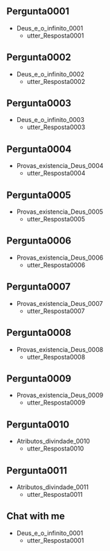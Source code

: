 ## Pergunta0001
* Deus_e_o_infinito_0001
  - utter_Resposta0001

## Pergunta0002
* Deus_e_o_infinito_0002
  - utter_Resposta0002

## Pergunta0003
* Deus_e_o_infinito_0003
  - utter_Resposta0003

## Pergunta0004
* Provas_existencia_Deus_0004
  - utter_Resposta0004

## Pergunta0005
* Provas_existencia_Deus_0005
  - utter_Resposta0005

## Pergunta0006
* Provas_existencia_Deus_0006
  - utter_Resposta0006

## Pergunta0007
* Provas_existencia_Deus_0007
  - utter_Resposta0007

## Pergunta0008
* Provas_existencia_Deus_0008
  - utter_Resposta0008

## Pergunta0009
* Provas_existencia_Deus_0009
  - utter_Resposta0009

## Pergunta0010
* Atributos_divindade_0010
  - utter_Resposta0010

## Pergunta0011
* Atributos_divindade_0011
  - utter_Resposta0011

## Chat with me

* Deus_e_o_infinito_0001
    - utter_Resposta0001
